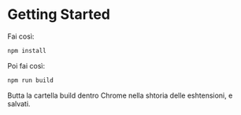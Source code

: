 # Getting Started

Fai così:

```bash
npm install
```

Poi fai così:

```bash
npm run build
``````

Butta la cartella build dentro Chrome nella shtoria delle eshtensioni, e salvati.

